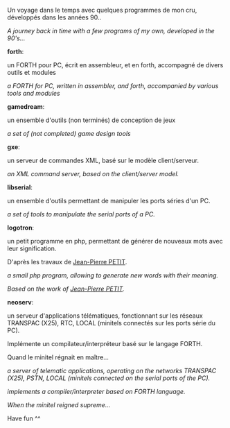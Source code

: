 Un voyage dans le temps avec quelques programmes de mon cru, développés dans les années 90..

*A journey back in time with a few programs of my own, developed in the 90's...*


__forth__:

un FORTH pour PC, écrit en assembleur, et en forth, accompagné de divers outils et modules

*a FORTH for PC, written in assembler, and forth, accompanied by various tools and modules*


__gamedream__:

un ensemble d'outils (non terminés) de conception de jeux

*a set of (not completed) game design tools*


__gxe__:

un serveur de commandes XML, basé sur le modèle client/serveur.

*an XML command server, based on the client/server model.*


__libserial__:

un ensemble d'outils permettant de manipuler les ports séries d'un PC.

*a set of tools to manipulate the serial ports of a PC.*


__logotron__:

un petit programme en php, permettant de générer de nouveaux mots avec leur signification.

D'après les travaux de <a href="http://www.jp-petit.com">Jean-Pierre PETIT</a>.


*a small php program, allowing to generate new words with their meaning.*

*Based on the work of <a href="http://www.jp-petit.com">Jean-Pierre PETIT</a>.*


__neoserv__:

un serveur d'applications télématiques, fonctionnant sur les réseaux TRANSPAC (X25), RTC, LOCAL (minitels connectés sur les ports série du PC).

Implémente un compilateur/interpréteur basé sur le langage FORTH.

Quand le minitel régnait en maître...


*a server of telematic applications, operating on the networks TRANSPAC (X25), PSTN, LOCAL (minitels connected on the serial ports of the PC).*

*implements a compiler/interpreter based on FORTH language.*

*When the minitel reigned supreme...*



Have fun ^^
